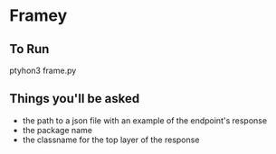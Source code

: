 # Framey

## To Run
ptyhon3 frame.py

## Things you'll be asked
- the path to a json file with an example of the endpoint's response
- the package name
- the classname for the top layer of the response
